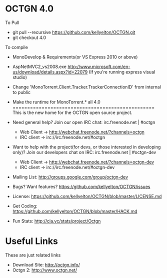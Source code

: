 OCTGN 4.0
=================================================
To Pull
* git pull --recursive https://github.com/kellyelton/OCTGN.git
* git checkout 4.0

To compile
* MonoDevelop & Requirements(or VS Express 2010 or above)
* AspNetMVC2_vs2008.exe http://www.microsoft.com/en-us/download/details.aspx?id=22079  (If you're running express visual studio)
* Change 'MonoTorrent.Client.Tracker.TrackerConnectionID' from internal to public
* Make the runtime for MonoTorrent.* all 4.0
=================================================
This is the new home for the OCTGN open source project.

* Need general help? Join our open IRC chat: irc.freenode.net | #octgn
  * Web Client -> http://webchat.freenode.net/?channels=octgn
  * IRC client -> irc://irc.freenode.net/#octgn
* Want to help with the project(for devs, or those interested in developing only)? Join our developers chat on IRC: irc.freenode.net | #octgn-dev
  * Web Client -> http://webchat.freenode.net/?channels=octgn-dev
  * IRC client -> irc://irc.freenode.net/#octgn-dev
* Mailing List: http://groups.google.com/group/octgn-dev
* Bugs? Want features? https://github.com/kellyelton/OCTGN/issues
* License: https://github.com/kellyelton/OCTGN/blob/master/LICENSE.md
* Get Coding: https://github.com/kellyelton/OCTGN/blob/master/HACK.md
* Fun Stats: http://cia.vc/stats/project/Octgn

Useful Links
=================================================
These are just related links

* Download Site: http://octgn.info/
* Octgn 2: http://www.octgn.net/
